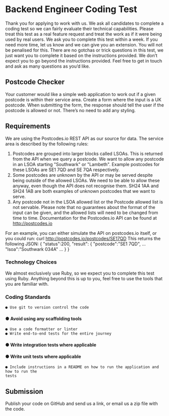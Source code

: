 # Backend Engineer Coding Test

Thank you for applying to work with us. We ask all candidates to complete a coding test so we
can fairly evaluate their technical capabilities.
Please treat this test as a real feature request and treat the work as if it were being used by real
users.
We ask you to complete this test within a week. If you need more time, let us know and we can
give you an extension. You will not be penalised for this.
There are no gotchas or trick questions in this test, we just want you to complete it based on the
instructions provided. We don’t expect you to go beyond the instructions provided.
Feel free to get in touch and ask as many questions as you’d like.

## Postcode Checker

Your customer would like a simple web application to work out if a given postcode is within their
service area.
Create a form where the input is a UK postcode. When submitting the form, the response should
tell the user if the postcode is allowed or not. There’s no need to add any styling.

## Requirements

We are using the Postcodes.io REST API as our source for data. The service area is described by
the following rules:

1. Postcodes are grouped into larger blocks called LSOAs. This is returned from the API
    when we query a postcode. We want to allow any postcode in an LSOA starting
    "Southwark" or "Lambeth". Example postcodes for these LSOAs are SE1 7QD and SE
    7QA respectively.
2. Some postcodes are unknown by the API or may be served despite being outside of the
    allowed LSOAs. We need to be able to allow these anyway, even though the API does not
    recognise them. SH24 1AA and SH24 1AB are both examples of unknown postcodes that
    we want to serve.
3. Any postcode not in the LSOA allowed list or the Postcode allowed list is not servable.
Please note that no guarantees about the format of the input can be given, and the allowed lists
will need to be changed from time to time.
Documentation for the Postcodes.io API can be found at ​http://postcodes.io


For an example, you can either simulate the API on postcodes.io itself, or you could run:
curl ​http://postcodes.io/postcodes/SE17QD
This returns the following JSON:
{
"status":200,
"result": {
"postcode":"SE1 7QD",
...
"lsoa":"Southwark 034A"
...
}
}

### Technology Choices

We almost exclusively use Ruby, so we expect you to complete this test using Ruby. Anything
beyond this is up to you, feel free to use the tools that you are familiar with.

### Coding Standards

```
● Use git to version control the code
```
#### ● Avoid using any scaffolding tools

```
● Use a code formatter or linter
● Write end-to-end tests for the entire journey
```
#### ● Write integration tests where applicable

#### ● Write unit tests where applicable

```
● Include instructions in a README on how to run the application and how to run the
tests
```
## Submission

Publish your code on GitHub and send us a link, or email us a zip file with the code.


